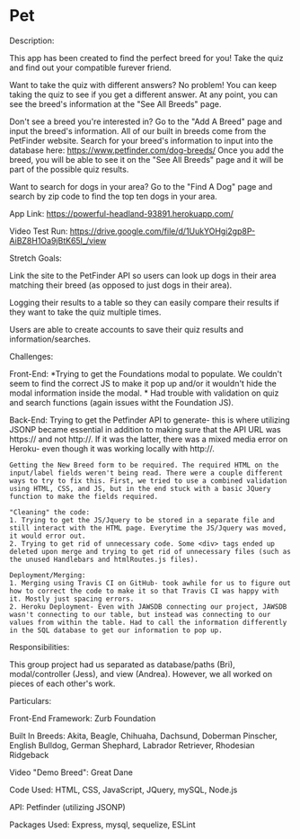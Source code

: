 # Pet

Description:

This app has been created to find the perfect breed for you! Take the quiz and find out your compatible furever friend. 

Want to take the quiz with different answers? No problem! You can keep taking the quiz to see if you get a different answer. At any point, you can see the breed's information at the "See All Breeds" page.

Don't see a breed you're interested in? Go to the "Add A Breed" page and input the breed's information. All of our built in breeds come from the PetFinder website. Search for your breed's information to input into the database here: https://www.petfinder.com/dog-breeds/ 
Once you add the breed, you will be able to see it on the "See All Breeds" page and it will be part of the possible quiz results.

Want to search for dogs in your area? Go to the "Find A Dog" page and search by zip code to find the top ten dogs in your area.

App Link: https://powerful-headland-93891.herokuapp.com/

Video Test Run: https://drive.google.com/file/d/1UukYOHgi2gp8P-AiBZ8H1Oa9jBtK65I_/view

Stretch Goals:

Link the site to the PetFinder API so users can look up dogs in their area matching their breed (as opposed to just dogs in their area).

Logging their results to a table so they can easily compare their results if they want to take the quiz multiple times.

Users are able to create accounts to save their quiz results and information/searches.

Challenges:

Front-End:
    *Trying to get the Foundations modal to populate. We couldn't seem to find the correct JS to make it pop up and/or it wouldn't hide the modal information inside the modal.
    * Had trouble with validation on quiz and search functions (again issues witht the Foundation JS).

Back-End: 
    Trying to get the Petfinder API to generate- this is where utilizing JSONP became essential in addition to making sure that the API URL was https:// and not http://. If it was the latter, there was a mixed media error on Heroku- even though it was working locally with http://.

    Getting the New Breed form to be required. The required HTML on the input/label fields weren't being read. There were a couple different ways to try to fix this. First, we tried to use a combined validation using HTML, CSS, and JS, but in the end stuck with a basic JQuery function to make the fields required.

    "Cleaning" the code:
    1. Trying to get the JS/Jquery to be stored in a separate file and still interact with the HTML page. Everytime the JS/Jquery was moved, it would error out.
    2. Trying to get rid of unnecessary code. Some <div> tags ended up deleted upon merge and trying to get rid of unnecessary files (such as the unused Handlebars and htmlRoutes.js files).

    Deployment/Merging:
    1. Merging using Travis CI on GitHub- took awhile for us to figure out how to correct the code to make it so that Travis CI was happy with it. Mostly just spacing errors.
    2. Heroku Deployment- Even with JAWSDB connecting our project, JAWSDB wasn't connecting to our table, but instead was connecting to our values from within the table. Had to call the information differently in the SQL database to get our information to pop up.

Responsibilities:

This group project had us separated as database/paths (Bri), modal/controller (Jess), and view (Andrea). However, we all worked on pieces of each other's work.

Particulars:

Front-End Framework: Zurb Foundation

Built In Breeds: Akita, Beagle, Chihuaha, Dachsund, Doberman Pinscher, English Bulldog, German Shephard, Labrador Retriever, Rhodesian Ridgeback

Video "Demo Breed": Great Dane

Code Used: HTML, CSS, JavaScript, JQuery, mySQL, Node.js

API: Petfinder (utilizing JSONP)

Packages Used: Express, mysql, sequelize, ESLint